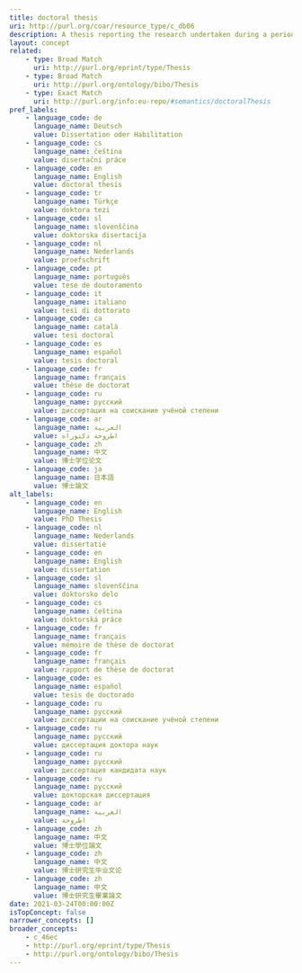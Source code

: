 ```yaml
---
title: doctoral thesis
uri: http://purl.org/coar/resource_type/c_db06
description: A thesis reporting the research undertaken during a period of graduate study leading to a doctoral degree.
layout: concept
related:
    - type: Broad Match
      uri: http://purl.org/eprint/type/Thesis
    - type: Broad Match
      uri: http://purl.org/ontology/bibo/Thesis
    - type: Exact Match
      uri: http://purl.org/info:eu-repo/#semantics/doctoralThesis
pref_labels:
    - language_code: de
      language_name: Deutsch
      value: Dissertation oder Habilitation
    - language_code: cs
      language_name: čeština
      value: disertační práce
    - language_code: en
      language_name: English
      value: doctoral thesis
    - language_code: tr
      language_name: Türkçe
      value: doktora tezi
    - language_code: sl
      language_name: slovenščina
      value: doktorska disertacija
    - language_code: nl
      language_name: Nederlands
      value: proefschrift
    - language_code: pt
      language_name: português
      value: tese de doutoramento
    - language_code: it
      language_name: italiano
      value: tesi di dottorato
    - language_code: ca
      language_name: català
      value: tesi doctoral
    - language_code: es
      language_name: español
      value: tesis doctoral
    - language_code: fr
      language_name: français
      value: thèse de doctorat
    - language_code: ru
      language_name: русский
      value: диссертация на соискание учёной степени
    - language_code: ar
      language_name: العربية
      value: اطروحة دكتوراه
    - language_code: zh
      language_name: 中文
      value: 博士学位论文
    - language_code: ja
      language_name: 日本語
      value: 博士論文
alt_labels:
    - language_code: en
      language_name: English
      value: PhD Thesis
    - language_code: nl
      language_name: Nederlands
      value: dissertatie
    - language_code: en
      language_name: English
      value: dissertation
    - language_code: sl
      language_name: slovenščina
      value: doktorsko delo
    - language_code: cs
      language_name: čeština
      value: doktorská práce
    - language_code: fr
      language_name: français
      value: mémoire de thèse de doctorat
    - language_code: fr
      language_name: français
      value: rapport de thèse de doctorat
    - language_code: es
      language_name: español
      value: tesis de doctorado
    - language_code: ru
      language_name: русский
      value: диссертации на соискание учёной степени
    - language_code: ru
      language_name: русский
      value: диссертация доктора наук
    - language_code: ru
      language_name: русский
      value: диссертация кандидата наук
    - language_code: ru
      language_name: русский
      value: докторская диссертация
    - language_code: ar
      language_name: العربية
      value: اطروحة
    - language_code: zh
      language_name: 中文
      value: 博士學位論文
    - language_code: zh
      language_name: 中文
      value: 博士研究生毕业文论
    - language_code: zh
      language_name: 中文
      value: 博士研究生畢業論文
date: 2021-03-24T00:00:00Z
isTopConcept: false
narrower_concepts: []
broader_concepts:
    - c_46ec
    - http://purl.org/eprint/type/Thesis
    - http://purl.org/ontology/bibo/Thesis
---
```


